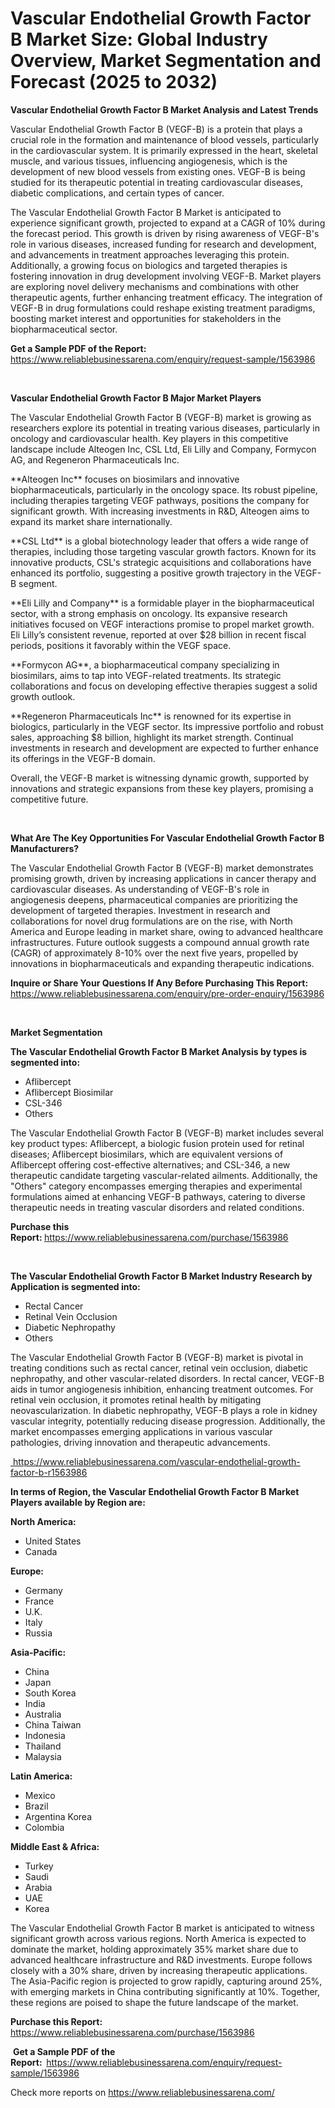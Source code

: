 <p><h1>Vascular Endothelial Growth Factor B Market Size: Global Industry Overview, Market Segmentation and Forecast (2025 to 2032)</h1></p><p><strong>Vascular Endothelial Growth Factor B Market Analysis and Latest Trends</strong></p>
<p><p>Vascular Endothelial Growth Factor B (VEGF-B) is a protein that plays a crucial role in the formation and maintenance of blood vessels, particularly in the cardiovascular system. It is primarily expressed in the heart, skeletal muscle, and various tissues, influencing angiogenesis, which is the development of new blood vessels from existing ones. VEGF-B is being studied for its therapeutic potential in treating cardiovascular diseases, diabetic complications, and certain types of cancer.</p><p>The Vascular Endothelial Growth Factor B Market is anticipated to experience significant growth, projected to expand at a CAGR of 10% during the forecast period. This growth is driven by rising awareness of VEGF-B's role in various diseases, increased funding for research and development, and advancements in treatment approaches leveraging this protein. Additionally, a growing focus on biologics and targeted therapies is fostering innovation in drug development involving VEGF-B. Market players are exploring novel delivery mechanisms and combinations with other therapeutic agents, further enhancing treatment efficacy. The integration of VEGF-B in drug formulations could reshape existing treatment paradigms, boosting market interest and opportunities for stakeholders in the biopharmaceutical sector.</p></p>
<p><strong>Get a Sample PDF of the Report:&nbsp;</strong> <a href="https://www.reliablebusinessarena.com/enquiry/request-sample/1563986?utm_campaign=2529&utm_medium=2&utm_source=Github&utm_content=ia&utm_term=09032025&utm_id=vascular-endothelial-growth-factor-b">https://www.reliablebusinessarena.com/enquiry/request-sample/1563986</a></p>
<p>&nbsp;</p>
<p><strong>Vascular Endothelial Growth Factor B Major Market Players</strong></p>
<p><p>The Vascular Endothelial Growth Factor B (VEGF-B) market is growing as researchers explore its potential in treating various diseases, particularly in oncology and cardiovascular health. Key players in this competitive landscape include Alteogen Inc, CSL Ltd, Eli Lilly and Company, Formycon AG, and Regeneron Pharmaceuticals Inc.</p><p>**Alteogen Inc** focuses on biosimilars and innovative biopharmaceuticals, particularly in the oncology space. Its robust pipeline, including therapies targeting VEGF pathways, positions the company for significant growth. With increasing investments in R&D, Alteogen aims to expand its market share internationally.</p><p>**CSL Ltd** is a global biotechnology leader that offers a wide range of therapies, including those targeting vascular growth factors. Known for its innovative products, CSL's strategic acquisitions and collaborations have enhanced its portfolio, suggesting a positive growth trajectory in the VEGF-B segment.</p><p>**Eli Lilly and Company** is a formidable player in the biopharmaceutical sector, with a strong emphasis on oncology. Its expansive research initiatives focused on VEGF interactions promise to propel market growth. Eli Lilly’s consistent revenue, reported at over $28 billion in recent fiscal periods, positions it favorably within the VEGF space.</p><p>**Formycon AG**, a biopharmaceutical company specializing in biosimilars, aims to tap into VEGF-related treatments. Its strategic collaborations and focus on developing effective therapies suggest a solid growth outlook.</p><p>**Regeneron Pharmaceuticals Inc** is renowned for its expertise in biologics, particularly in the VEGF sector. Its impressive portfolio and robust sales, approaching $8 billion, highlight its market strength. Continual investments in research and development are expected to further enhance its offerings in the VEGF-B domain.</p><p>Overall, the VEGF-B market is witnessing dynamic growth, supported by innovations and strategic expansions from these key players, promising a competitive future.</p></p>
<p>&nbsp;</p>
<p><strong>What Are The Key Opportunities For Vascular Endothelial Growth Factor B Manufacturers?</strong></p>
<p><p>The Vascular Endothelial Growth Factor B (VEGF-B) market demonstrates promising growth, driven by increasing applications in cancer therapy and cardiovascular diseases. As understanding of VEGF-B's role in angiogenesis deepens, pharmaceutical companies are prioritizing the development of targeted therapies. Investment in research and collaborations for novel drug formulations are on the rise, with North America and Europe leading in market share, owing to advanced healthcare infrastructures. Future outlook suggests a compound annual growth rate (CAGR) of approximately 8-10% over the next five years, propelled by innovations in biopharmaceuticals and expanding therapeutic indications.</p></p>
<p><strong>Inquire or Share Your Questions If Any Before Purchasing This Report:</strong> <a href="https://www.reliablebusinessarena.com/enquiry/pre-order-enquiry/1563986?utm_campaign=2529&utm_medium=2&utm_source=Github&utm_content=ia&utm_term=09032025&utm_id=vascular-endothelial-growth-factor-b">https://www.reliablebusinessarena.com/enquiry/pre-order-enquiry/1563986</a></p>
<p>&nbsp;</p>
<p><strong>Market Segmentation</strong></p>
<p><strong>The Vascular Endothelial Growth Factor B Market Analysis by types is segmented into:</strong></p>
<p><ul><li>Aflibercept</li><li>Aflibercept Biosimilar</li><li>CSL-346</li><li>Others</li></ul></p>
<p><p>The Vascular Endothelial Growth Factor B (VEGF-B) market includes several key product types: Aflibercept, a biologic fusion protein used for retinal diseases; Aflibercept biosimilars, which are equivalent versions of Aflibercept offering cost-effective alternatives; and CSL-346, a new therapeutic candidate targeting vascular-related ailments. Additionally, the "Others" category encompasses emerging therapies and experimental formulations aimed at enhancing VEGF-B pathways, catering to diverse therapeutic needs in treating vascular disorders and related conditions.</p></p>
<p><strong>Purchase this Report:&nbsp;</strong><a href="https://www.reliablebusinessarena.com/purchase/1563986?utm_campaign=2529&utm_medium=2&utm_source=Github&utm_content=ia&utm_term=09032025&utm_id=vascular-endothelial-growth-factor-b">https://www.reliablebusinessarena.com/purchase/1563986</a></p>
<p>&nbsp;</p>
<p><strong>The Vascular Endothelial Growth Factor B Market Industry Research by Application is segmented into:</strong></p>
<p><ul><li>Rectal Cancer</li><li>Retinal Vein Occlusion</li><li>Diabetic Nephropathy</li><li>Others</li></ul></p>
<p><p>The Vascular Endothelial Growth Factor B (VEGF-B) market is pivotal in treating conditions such as rectal cancer, retinal vein occlusion, diabetic nephropathy, and other vascular-related disorders. In rectal cancer, VEGF-B aids in tumor angiogenesis inhibition, enhancing treatment outcomes. For retinal vein occlusion, it promotes retinal health by mitigating neovascularization. In diabetic nephropathy, VEGF-B plays a role in kidney vascular integrity, potentially reducing disease progression. Additionally, the market encompasses emerging applications in various vascular pathologies, driving innovation and therapeutic advancements.</p></p>
<p><a href="https://www.reliablebusinessarena.com/vascular-endothelial-growth-factor-b-r1563986?utm_campaign=2529&utm_medium=2&utm_source=Github&utm_content=ia&utm_term=09032025&utm_id=vascular-endothelial-growth-factor-b">&nbsp;https://www.reliablebusinessarena.com/vascular-endothelial-growth-factor-b-r1563986</a></p>
<p><strong>In terms of Region, the Vascular Endothelial Growth Factor B Market Players available by Region are:</strong></p>
<p>
    <p> <strong> North America: </strong>
        <ul>
            <li>United States</li>
            <li>Canada</li>
        </ul>
        </p> 
    <p> <strong> Europe: </strong>
        <ul>
            <li>Germany</li>
            <li>France</li>
            <li>U.K.</li>
            <li>Italy</li>
            <li>Russia</li>
        </ul>
        </p> 
    <p> <strong> Asia-Pacific: </strong>
        <ul>
            <li>China</li>
            <li>Japan</li>
            <li>South Korea</li>
            <li>India</li>
            <li>Australia</li>
            <li>China Taiwan</li>
            <li>Indonesia</li>
            <li>Thailand</li>
            <li>Malaysia</li>
        </ul>
        </p> 
    <p> <strong> Latin America: </strong>
        <ul>
            <li>Mexico</li>
            <li>Brazil</li>
            <li>Argentina Korea</li>
            <li>Colombia</li>
        </ul>
        </p> 
    <p> <strong> Middle East & Africa: </strong>
        <ul>
            <li>Turkey</li>
            <li>Saudi</li>
            <li>Arabia</li>
            <li>UAE</li>
            <li>Korea</li>
        </ul>
    </p>
    </p>
<p><p>The Vascular Endothelial Growth Factor B market is anticipated to witness significant growth across various regions. North America is expected to dominate the market, holding approximately 35% market share due to advanced healthcare infrastructure and R&D investments. Europe follows closely with a 30% share, driven by increasing therapeutic applications. The Asia-Pacific region is projected to grow rapidly, capturing around 25%, with emerging markets in China contributing significantly at 10%. Together, these regions are poised to shape the future landscape of the market.</p></p>
<p><strong>Purchase this Report: </strong><a href="https://www.reliablebusinessarena.com/purchase/1563986?utm_campaign=2529&utm_medium=2&utm_source=Github&utm_content=ia&utm_term=09032025&utm_id=vascular-endothelial-growth-factor-b">https://www.reliablebusinessarena.com/purchase/1563986</a></p>
<p>&nbsp;<strong>Get a Sample PDF of the Report:&nbsp;&nbsp;</strong><a href="https://www.reliablebusinessarena.com/enquiry/request-sample/1563986?utm_campaign=2529&utm_medium=2&utm_source=Github&utm_content=ia&utm_term=09032025&utm_id=vascular-endothelial-growth-factor-b">https://www.reliablebusinessarena.com/enquiry/request-sample/1563986</a></p>
<p><strong></strong></p>
<p>Check more reports on <a href="https://www.reliablebusinessarena.com/?utm_campaign=2529&utm_medium=2&utm_source=Github&utm_content=ia&utm_term=09032025&utm_id=vascular-endothelial-growth-factor-b">https://www.reliablebusinessarena.com/</a></p>